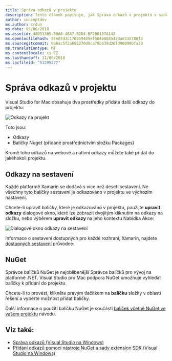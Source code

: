 ```yaml
---
title: Správa odkazů v projektu
description: Tento článek popisuje, jak Správa odkazů v projektu v sadě Visual Studio pro Mac
author: conceptdev
ms.author: crdun
ms.date: 05/06/2018
ms.assetid: 4AD51385-B0A8-4BA7-B2D4-BF2BD167A142
ms.openlocfilehash: 54e07d3c170859405ef584b884547dad335788f3
ms.sourcegitcommit: 0a8ac5f2a685270d9ca79bb39d26fd90099bfa29
ms.translationtype: MT
ms.contentlocale: cs-CZ
ms.lasthandoff: 11/09/2018
ms.locfileid: "51295277"
---
```

# <a name="managing-references-in-a-project"></a>Správa odkazů v projektu

Visual Studio for Mac obsahuje dva prostředky přidáte další odkazy do projektu:

![Odkazy na projekt](media/projects-and-solutions-image10.png)

Toto jsou:

* Odkazy
* Balíčky Nuget (přidané prostřednictvím složku Packages)

Kromě toho odkazů na webové a nativní odkazy můžete také přidat do jakéhokoli projektu.

## <a name="assembly-references"></a>Odkazy na sestavení

Každé platformě Xamarin se dodává s více než deseti sestavení. Ne všechny tyto balíčky sestavení je odkazováno v projektu ve výchozím nastavení.

Chcete-li upravit balíčky, které je odkazováno v projektu, použijte **upravit odkazy** dialogové okno, které lze zobrazit dvojitým kliknutím na odkazy na složku, nebo výběrem **upravit odkazy** na jeho kontextu Nabídka Akce:

![Dialogové okno odkazy na sestavení](media/projects-and-solutions-image11.png)

Informace o sestavení dostupných pro každé rozhraní, Xamarin, najdete [dostupných sestavení](https://developer.xamarin.com/guides/cross-platform/advanced/available-assemblies/) průvodce.

## <a name="nuget"></a>NuGet

Správce balíčků NuGet je nejoblíbenější Správce balíčků pro vývoj na platformě .NET. Visual Studio pro Mac podpora NuGet umožňuje vyhledat balíčky k přidání do projektu.

Chcete-li to provést, klikněte pravým tlačítkem na **balíčku** složky v oblasti řešení a vyberte možnost přidat balíčky.

Další informace o použití balíčku NuGet je součástí [balíček včetně NuGet ve vašem projektu](nuget-walkthrough.md) návodu.

## <a name="see-also"></a>Viz také:

- [Správa odkazů (Visual Studio na Windows)](/visualstudio/ide/managing-references-in-a-project)
- [Přidání odkazů pomocí nástroje NuGet a sady extension SDK (Visual Studio na Windows)](/visualstudio/ide/adding-references-using-nuget-versus-an-extension-sdk)